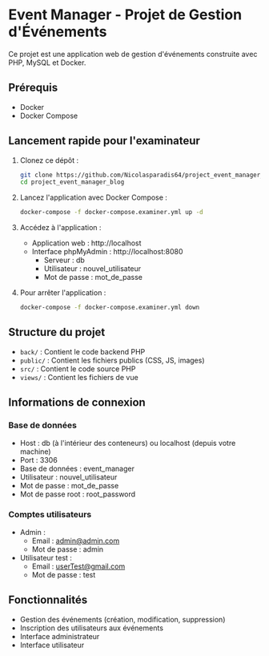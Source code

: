 # Event Manager - Projet de Gestion d'Événements

Ce projet est une application web de gestion d'événements construite avec PHP, MySQL et Docker.

## Prérequis

- Docker
- Docker Compose

## Lancement rapide pour l'examinateur

1. Clonez ce dépôt :
   ```bash
   git clone https://github.com/Nicolasparadis64/project_event_manager_blog
   cd project_event_manager_blog
   ```

2. Lancez l'application avec Docker Compose :
   ```bash
   docker-compose -f docker-compose.examiner.yml up -d
   ```

3. Accédez à l'application :
   - Application web : http://localhost
   - Interface phpMyAdmin : http://localhost:8080
     - Serveur : db
     - Utilisateur : nouvel_utilisateur
     - Mot de passe : mot_de_passe

4. Pour arrêter l'application :
   ```bash
   docker-compose -f docker-compose.examiner.yml down
   ```

## Structure du projet

- `back/` : Contient le code backend PHP
- `public/` : Contient les fichiers publics (CSS, JS, images)
- `src/` : Contient le code source PHP
- `views/` : Contient les fichiers de vue

## Informations de connexion

### Base de données
- Host : db (à l'intérieur des conteneurs) ou localhost (depuis votre machine)
- Port : 3306
- Base de données : event_manager
- Utilisateur : nouvel_utilisateur
- Mot de passe : mot_de_passe
- Mot de passe root : root_password

### Comptes utilisateurs
- Admin :
  - Email : admin@admin.com
  - Mot de passe : admin
- Utilisateur test :
  - Email : userTest@gmail.com
  - Mot de passe : test

## Fonctionnalités

- Gestion des événements (création, modification, suppression)
- Inscription des utilisateurs aux événements
- Interface administrateur
- Interface utilisateur

